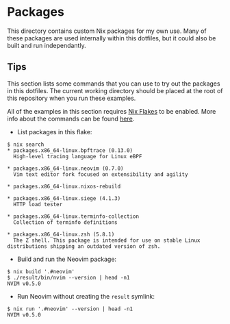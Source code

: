 # Packages

This directory contains custom Nix packages for my own use. Many of these
packages are used internally within this dotfiles, but it could also be built
and run independantly.

## Tips

This section lists some commands that you can use to try out the packages in
this dotfiles. The current working directory should be placed at the root of
this repository when you run these examples.

All of the examples in this section requires [Nix Flakes][1] to be enabled. More
info about the commands can be found [here][2].

- List packages in this flake:

```console
$ nix search
* packages.x86_64-linux.bpftrace (0.13.0)
  High-level tracing language for Linux eBPF

* packages.x86_64-linux.neovim (0.7.0)
  Vim text editor fork focused on extensibility and agility

* packages.x86_64-linux.nixos-rebuild

* packages.x86_64-linux.siege (4.1.3)
  HTTP load tester

* packages.x86_64-linux.terminfo-collection
  Collection of terminfo definitions

* packages.x86_64-linux.zsh (5.8.1)
  The Z shell. This package is intended for use on stable Linux distributions shipping an outdated version of zsh.
```

- Build and run the Neovim package:

```console
$ nix build '.#neovim'
$ ./result/bin/nvim --version | head -n1
NVIM v0.5.0
```

- Run Neovim without creating the `result` symlink:

```console
$ nix run '.#neovim' --version | head -n1
NVIM v0.5.0
```

[1]: https://nixos.wiki/wiki/Flakes
[2]:
  https://nixos.org/manual/nix/unstable/command-ref/experimental-commands.html
